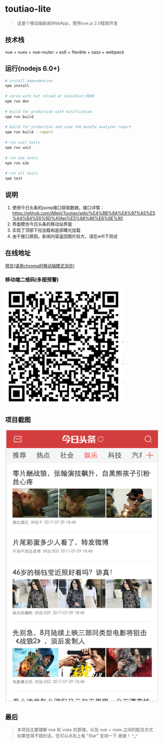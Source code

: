# toutiao-lite
> 这是个移动端新闻WebApp，使用vue.js 2.0框架开发

## 技术栈
vue + vuex + vue-router + es6 + flexible + sass + webpack

## 运行(nodejs 6.0+)

``` bash
# install dependencies
npm install

# serve with hot reload at localhost:8080
npm run dev

# build for production with minification
npm run build

# build for production and view the bundle analyzer report
npm run build --report

# run unit tests
npm run unit

# run e2e tests
npm run e2e

# run all tests
npm test
```

## 说明
1. 使用今日头条的jsonp接口获取数据，接口详情：https://github.com/iMeiji/Toutiao/wiki/%E4%BB%8A%E6%97%A5%E5%A4%B4%E6%9D%A1Api%E5%88%86%E6%9E%90
2. 界面模仿今日头条的移动站界面
3. 实现了顶部下拉加载和底部曝光加载
4. 由于接口原因，新闻内容返回图片较大，请在wifi下测试

## 在线地址
[预览(请用chrome的移动端模式浏览)](https://ph2017.github.io/vue_toutiao_lite/dist/#/home/hot?type=news_hot)

### 移动端二维码(多图预警)
![加载错误，请在src/static/screenShot中查看](./static/screenShot/vue_lite_githubPages.png)

## 项目截图
![加载错误，请在src/static/screenShot中查看](./static/screenShot/screenShot1.png)

## 最后
> 本项目主要理解 vue 和 vuex 的原理，以及 vue + vuex 之间的配合方式
> 如果觉得不错的话，您可以点右上角 "Star" 支持一下 谢谢！ ^_^


